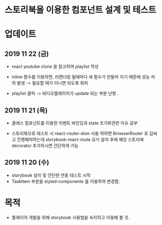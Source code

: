 # 스토리북을 이용한 컴포넌트 설계 및 테스트 



# 업데이트 

## 2019 11 22 (금)
* react youtube clone 을 참고하여 playlist 작성
* inline 함수를 이용하면, 리렌더링 될때마다 새 함수가 만들어 지기 때문에 성능 저하 발생 -> 필요할 때가 이니면 되도록 회피 

* playlist 클릭 -> 비디오플레이어가 update 되는 부분 난항 .

## 2019 11 21 (목)
* 클래스 컴포넌트를 이용한 이벤트 바인딩과 state 초기화관련 이슈 공부 

* 스토리북으로 테스트 시 react-router-dom 사용 하려면  BrowserRouter 로 감싸고 진행해야하는데 storybook-react-route 요거 설치 후에 해당 스토리에 decorator 추가하시면 간단하게 가능


## 2019 11 20 (수)
* storybook 설치 및 간단한 연동 테스트 시작 
* TaskItem 부분을 styled-components 를 이용하여 변경함.


# 목적
* 플레이어 개발을 위해 storybook 사용법을 숙지하고 이용해 볼 것. 

